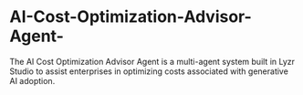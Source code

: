 # AI-Cost-Optimization-Advisor-Agent-
The AI Cost Optimization Advisor Agent is a multi-agent system built in Lyzr Studio to assist enterprises in optimizing costs associated with generative AI adoption. 
